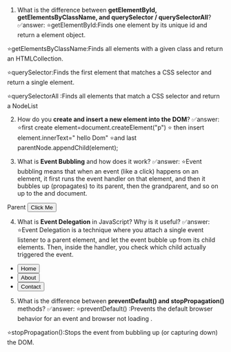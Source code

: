 1. What is the difference between **getElementById, getElementsByClassName, and querySelector / querySelectorAll**?
   ✅answer:
   ⭐getElementById:Finds one element by its unique id and return a element object.

⭐getElementsByClassName:Finds all elements with a given class and return an HTMLCollection.

⭐querySelector:Finds the first element that matches a CSS selector and return a single element.

⭐querySelectorAll :Finds all elements that match a CSS selector and return a NodeList

2. How do you **create and insert a new element into the DOM**?
   ✅answer:
   ⭐first create element=document.createElement("p")
   ⭐ then insert element.innerText=" hello Dom"
   ⭐and last parentNode.appendChild(element);

3. What is **Event Bubbling** and how does it work?
   ✅answer:
   ⭐Event bubbling means that when an event (like a click) happens on an element, it first runs the event handler on that element, and then it bubbles up (propagates) to its parent, then the grandparent, and so on up to the <html> and document.

<!DOCTYPE html>
<html>
<body>
  <div id="parent">
    Parent
    <button id="child">Click Me</button>
  </div>

  <script>
    document.getElementById("child").addEventListener("click", function() {
      console.log("Button clicked!");
    });

    document.getElementById("parent").addEventListener("click", function() {
      console.log("Parent DIV clicked!");
    });

    document.body.addEventListener("click", function() {
      console.log("Body clicked!");
    });
  </script>
</body>
</html>

4. What is **Event Delegation** in JavaScript? Why is it useful?
✅answer:
⭐Event Delegation is a technique where you attach a single event listener to a parent element, and let the event bubble up from its child elements.
Then, inside the handler, you check which child actually triggered the event.
<ul id="menu">
  <li><button class="nav-btn">Home</button></li>
  <li><button class="nav-btn">About</button></li>
  <li><button class="nav-btn">Contact</button></li>
</ul>

<script>
  // Good way: One listener on parent
  document.getElementById("menu").addEventListener("click", function(e) {
    if (e.target.className.includes("nav-btn")) {
      console.log("Button clicked: " + e.target.textContent);
    }
  });
</script>

5. What is the difference between **preventDefault() and stopPropagation()** methods?
   ✅answer:
   ⭐preventDefault() :Prevents the default browser behavior for an event and browser not loading .

⭐stopPropagation():Stops the event from bubbling up (or capturing down) the DOM.
